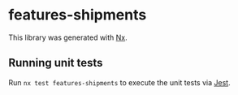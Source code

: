 # features-shipments

This library was generated with [Nx](https://nx.dev).

## Running unit tests

Run `nx test features-shipments` to execute the unit tests via [Jest](https://jestjs.io).
